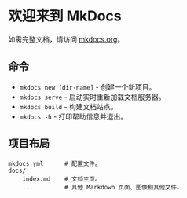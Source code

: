 # 欢迎来到 MkDocs

如需完整文档，请访问 [mkdocs.org](https://www.mkdocs.org)。

## 命令

* `mkdocs new [dir-name]` - 创建一个新项目。
* `mkdocs serve` - 启动实时重新加载文档服务器。
* `mkdocs build` - 构建文档站点。
* `mkdocs -h` - 打印帮助信息并退出。

## 项目布局

```
mkdocs.yml      # 配置文件。
docs/
    index.md    # 文档主页。
    ...         # 其他 Markdown 页面、图像和其他文件。
```

